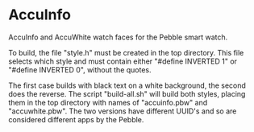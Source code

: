 AccuInfo
========

AccuInfo and AccuWhite watch faces for the Pebble smart watch.

To build, the file "style.h" must be created in the top directory. This file
selects which style and must contain either "#define INVERTED 1" or
"#define INVERTED 0", without the quotes.

The first case builds with black text on a white background, the second does
the reverse. The script "build-all.sh" will build both styles, placing them
in the top directory with names of "accuinfo.pbw" and "accuwhite.pbw". The
two versions have different UUID's and so are considered different apps by
the Pebble.

